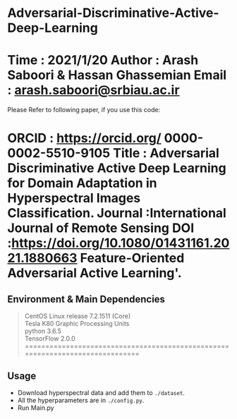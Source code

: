 # Adversarial-Discriminative-Active-Deep-Learning

 Time    : 2021/1/20
 Author  : Arash Saboori & Hassan Ghassemian
 Email   : arash.saboori@srbiau.ac.ir
==============================================================================
Please Refer to following paper, if you use this code:


 ORCID   :  https://orcid.org/ 0000-0002-5510-9105
 Title   : Adversarial Discriminative Active Deep Learning for Domain 
            Adaptation in Hyperspectral Images Classification. 
 Journal :International Journal of Remote Sensing
 DOI     :https://doi.org/10.1080/01431161.2021.1880663 Feature-Oriented Adversarial Active Learning'.
==============================================================================
##  Environment & Main Dependencies

>CentOS Linux release 7.2.1511 (Core)<br>
>Tesla K80 Graphic Processing Units<br>
>python 3.6.5<br>
>TensorFlow 2.0.0
==============================================================================
##  Usage

* Download hyperspectral data and add them to `./dataset`.<br>
* All the hyperparameters are in `./config.py`.<br>
* Run Main.py
  


